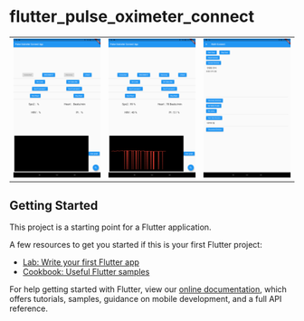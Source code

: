 # flutter_pulse_oximeter_connect

<div style="text-align: center">
  <table>
    <tr>
<td style="text-align: center">
    <img src="https://github.com/JAICHANGPARK/flutter_pulse_oximeter_connect/blob/main/img/device-2021-03-25-100745.png" width="200"/>
</td>
<td style="text-align: center">
    <img src="https://github.com/JAICHANGPARK/flutter_pulse_oximeter_connect/blob/main/img/device-2021-03-25-100838.png" width="200"/>
</td>
      
<td style="text-align: center">
   <img src="https://github.com/JAICHANGPARK/flutter_pulse_oximeter_connect/blob/main/img/device-2021-03-25-133745.png" width="200"/>
</td>
     
</tr>
</table>
</div>


## Getting Started

This project is a starting point for a Flutter application.

A few resources to get you started if this is your first Flutter project:

- [Lab: Write your first Flutter app](https://flutter.dev/docs/get-started/codelab)
- [Cookbook: Useful Flutter samples](https://flutter.dev/docs/cookbook)

For help getting started with Flutter, view our
[online documentation](https://flutter.dev/docs), which offers tutorials,
samples, guidance on mobile development, and a full API reference.
